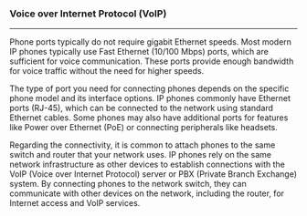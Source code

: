 ### Voice over Internet Protocol (VoIP)
----

Phone ports typically do not require gigabit Ethernet speeds. Most modern IP phones typically use Fast Ethernet (10/100 Mbps) ports, which are sufficient for voice communication. These ports provide enough bandwidth for voice traffic without the need for higher speeds.

The type of port you need for connecting phones depends on the specific phone model and its interface options. IP phones commonly have Ethernet ports (RJ-45), which can be connected to the network using standard Ethernet cables. Some phones may also have additional ports for features like Power over Ethernet (PoE) or connecting peripherals like headsets.

Regarding the connectivity, it is common to attach phones to the same switch and router that your network uses. IP phones rely on the same network infrastructure as other devices to establish connections with the VoIP (Voice over Internet Protocol) server or PBX (Private Branch Exchange) system. By connecting phones to the network switch, they can communicate with other devices on the network, including the router, for Internet access and VoIP services.